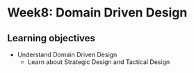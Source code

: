 # Week8: Domain Driven Design

## Learning objectives

* Understand Domain Driven Design
  * Learn about Strategic Design and Tactical Design
